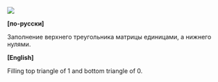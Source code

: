 ![](https://raw.githubusercontent.com/dsiberia9s/ELTEX_School/main/Day%201/3/screenshot.png)

**[по-русски]**

Заполнение верхнего треугольника матрицы единицами, а нижнего нулями.

**[English]**

Filling top triangle of 1 and bottom triangle of 0.